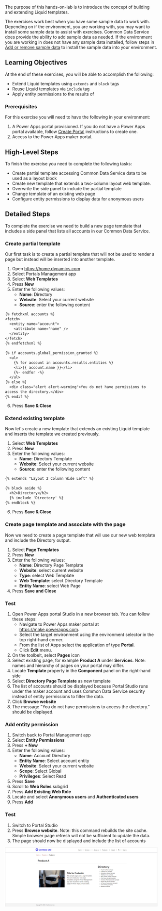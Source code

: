 The purpose of this hands-on-lab is to introduce the concept of building and extending Liquid templates.

The exercises work best when you have some sample data to work with. Depending on if the environment, you are working with, you may want to install some sample data to assist with exercises. Common Data Service does provide the ability to add sample data as needed. If the environment you are working in does not have any sample data installed, follow steps in [Add or remove sample data](https://docs.microsoft.com/power-platform/admin/add-remove-sample-data) to install the sample data into your environment.

## Learning Objectives

At the end of these exercises, you will be able to accomplish the following:

* Extend Liquid templates using `extends` and `block` tags
* Reuse Liquid templates via `include` tag
* Apply entity permissions to the results of 

### Prerequisites

For this exercise you will need to have the following in your environment:

1. A Power Apps portal provisioned. If you do not have a Power Apps portal available, follow [Create Portal](https://docs.microsoft.com/powerapps/maker/portals/create-portal) instructions to create one.
2. Access to the Power Apps maker portal.

## High-Level Steps

To finish the exercise you need to complete the following tasks:

* Create partial template accessing Common Data Service data to be used as a layout block
* Create new template that extends a two-column layout web template.
* Overwrite the side panel to include the partial template
* Change template of an existing web page
* Configure entity permissions to display data for anonymous users

## Detailed Steps

To complete the exercise we need to build a new page template that includes a side panel that lists all accounts in our Common Data Service.  

### Create partial template

Our first task is to create a partial template that will not be used to render a page but instead will be inserted into another template.

1. Open https://home.dynamics.com
2. Select Portals Management app
3. Select **Web Templates**
4. Press **New**
5. Enter the following values:
   * **Name**: Directory 
   * **Website**: Select your current website
   * **Source**: enter the following content

```twig
{% fetchxml accounts %}
<fetch>
  <entity name="account">
    <attribute name="name" />
  </entity>
</fetch>
{% endfetchxml %}

{% if accounts.global_permission_granted %}
  <ul>
    {% for account in accounts.results.entities %} 
    <li>{{ account.name }}</li>
    {%- endfor -%}
  </ul>
{% else %}
  <div class="alert alert-warning">You do not have permissions to access the directory.</div>
{% endif %}
```

6. Press **Save & Close**

### Extend existing template

Now let's create a new template that extends an existing Liquid template and inserts the template we created previously.

1. Select **Web Templates**
4. Press **New**
5. Enter the following values:
   * **Name**: Directory Template
   * **Website**: Select your current website
   * **Source**: enter the following content

```twig
{% extends "Layout 2 Column Wide Left" %}

{% block aside %}
  <h2>Directory</h2>
  {% include 'Directory' %}
{% endblock %}
```

6. Press **Save & Close**

### Create page template and associate with the page

Now we need to create a page template that will use our new web template and include the Directory output.

1. Select **Page Templates**
2. Press **New**
3. Enter the following values:
   * **Name**: Directory Page Template
   * **Website**: select current website
   * **Type**: select Web Template
   * **Web Template**: select Directory Template
   * **Entity Name**: select Web Page
4. Press **Save and Close**

### Test

1. Open Power Apps portal Studio in a new browser tab. You can follow these steps:
   * Navigate to Power Apps maker portal at https://make.powerapps.com.
   * Select the target environment using the environment selector in the top right-hand corner.
   * From the list of Apps select the application of type **Portal**.
   * Click **Edit** menu.
2. On the toolbelt, select **Pages** icon
3. Select existing page, for example **Product A** under **Services**. Note: names and hierarchy of pages on your portal may differ.
4. Locate **Template** property in the **Component** panel on the right-hand side
5. Select **Directory Page Template** as new template
6. The list of accounts should be displayed because Portal Studio runs under the maker account and uses Common Data Service security instead of entity permissions to filter the data.
7. Click **Browse website**
8. The message "You do not have permissions to access the directory." should be displayed.

### Add entity permission

1. Switch back to Portal Management app
2. Select **Entity Permissions**
3. Press **+ New**
4. Enter the following values:
   * **Name**: Account Directory
   * **Entity Name**: Select account entity
   * **Website**: Select your current website
   * **Scope**: Select Global
   * **Privileges**: Select Read
5. Press **Save**
6. Scroll to **Web Roles** subgrid
7. Press **Add Existing Web Role**
8. Locate and select **Anonymous users** and **Authenticated users**
9. Press **Add**

### Test

1. Switch to Portal Studio
2. Press **Browse website**. Note: this command rebuilds the site cache. Simple browser page refresh will not be sufficient to update the data.
3. The page should now be displayed and include the list of accounts

![Build directory template block](../media/build-template.png)
